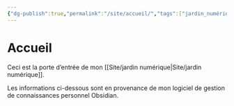 ```yaml
---
{"dg-publish":true,"permalink":"/site/accueil/","tags":["jardin_numérique","gardenEntry"],"noteIcon":""}
---
```



# Accueil

Ceci est la porte d’entrée de mon [[Site/jardin numérique\|Site/jardin numérique]].

Les informations ci-dessous sont en provenance de mon logiciel de gestion de connaissances personnel Obsidian.
